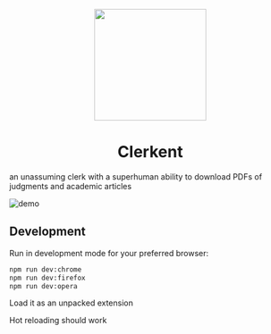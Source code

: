 <p align="center">
  <img src="https://i.imgur.com/pLUJxj6.png" width="200" />
</p>
<h1 align="center">
  Clerkent
</h1>

an unassuming clerk with a superhuman ability to download PDFs of judgments and academic articles

![demo](./demo.gif)

## Development

Run in development mode for your preferred browser:

```bash
npm run dev:chrome
npm run dev:firefox
npm run dev:opera
```

Load it as an unpacked extension

Hot reloading should work
